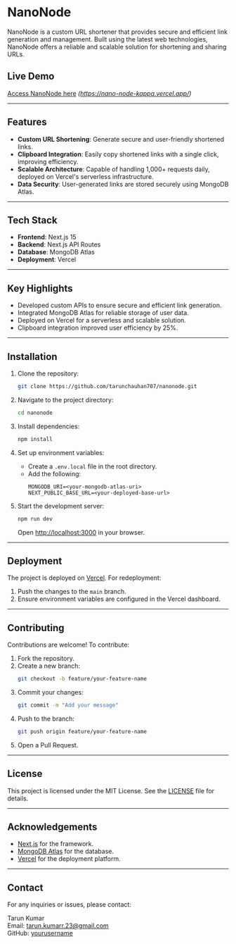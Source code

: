 # NanoNode

NanoNode is a custom URL shortener that provides secure and efficient link generation and management. Built using the latest web technologies, NanoNode offers a reliable and scalable solution for shortening and sharing URLs.

## Live Demo

[Access NanoNode here](#) *(https://nano-node-kappa.vercel.app/)*

---

## Features

- **Custom URL Shortening**: Generate secure and user-friendly shortened links.
- **Clipboard Integration**: Easily copy shortened links with a single click, improving efficiency.
- **Scalable Architecture**: Capable of handling 1,000+ requests daily, deployed on Vercel's serverless infrastructure.
- **Data Security**: User-generated links are stored securely using MongoDB Atlas.

---

## Tech Stack

- **Frontend**: Next.js 15
- **Backend**: Next.js API Routes
- **Database**: MongoDB Atlas
- **Deployment**: Vercel

---

## Key Highlights

- Developed custom APIs to ensure secure and efficient link generation.
- Integrated MongoDB Atlas for reliable storage of user data.
- Deployed on Vercel for a serverless and scalable solution.
- Clipboard integration improved user efficiency by 25%.

---

## Installation

1. Clone the repository:
   ```bash
   git clone https://github.com/tarunchauhan707/nanonode.git
   ```

2. Navigate to the project directory:
   ```bash
   cd nanonode
   ```

3. Install dependencies:
   ```bash
   npm install
   ```

4. Set up environment variables:
   - Create a `.env.local` file in the root directory.
   - Add the following:
     ```env
     MONGODB_URI=<your-mongodb-atlas-uri>
     NEXT_PUBLIC_BASE_URL=<your-deployed-base-url>
     ```

5. Start the development server:
   ```bash
   npm run dev
   ```
   Open [http://localhost:3000](http://localhost:3000) in your browser.

---

## Deployment

The project is deployed on [Vercel](https://vercel.com/). For redeployment:

1. Push the changes to the `main` branch.
2. Ensure environment variables are configured in the Vercel dashboard.

---

## Contributing

Contributions are welcome! To contribute:

1. Fork the repository.
2. Create a new branch:
   ```bash
   git checkout -b feature/your-feature-name
   ```
3. Commit your changes:
   ```bash
   git commit -m "Add your message"
   ```
4. Push to the branch:
   ```bash
   git push origin feature/your-feature-name
   ```
5. Open a Pull Request.

---

## License

This project is licensed under the MIT License. See the [LICENSE](LICENSE) file for details.

---

## Acknowledgements

- [Next.js](https://nextjs.org/) for the framework.
- [MongoDB Atlas](https://www.mongodb.com/cloud/atlas) for the database.
- [Vercel](https://vercel.com/) for the deployment platform.

---

## Contact

For any inquiries or issues, please contact:

Tarun Kumar  
Email: [tarun.kumarr.23@gmail.com](mailto:tarun.kumarr.23@gmail.com.com)   
GitHub: [yourusername](https://github.com/tarunchauhan07)

 
 
